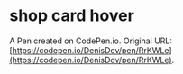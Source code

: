 # shop card hover

A Pen created on CodePen.io. Original URL: [https://codepen.io/DenisDov/pen/RrKWLe](https://codepen.io/DenisDov/pen/RrKWLe).


